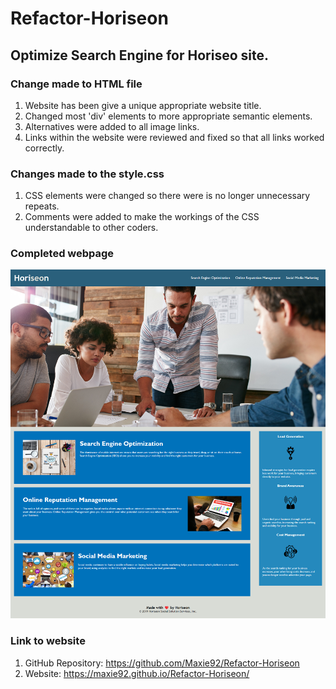 # Refactor-Horiseon

## Optimize Search Engine for Horiseo site.

### Change made to HTML file

1. Website has been give a unique appropriate website title.
2. Changed most 'div' elements to more appropriate semantic elements.
3. Alternatives were added to all image links.
4. Links within the website were reviewed and fixed so that all links worked correctly.

### Changes made to the style.css

1. CSS elements were changed so there were is no longer unnecessary repeats.
2. Comments were added to make the workings of the CSS understandable to other coders.

### Completed webpage

![alt text](./assets/images/Refactor-Horiseon-screenshot.png)

### Link to website

1. GitHub Repository: https://github.com/Maxie92/Refactor-Horiseon
2. Website: https://maxie92.github.io/Refactor-Horiseon/

